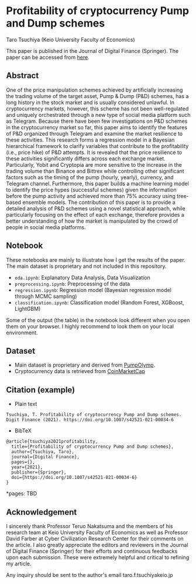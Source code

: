 # Profitability of cryptocurrency Pump and Dump schemes
Taro Tsuchiya (Keio University Faculty of Economics)

This paper is published in the Journal of Digital Finance (Springer). The paper can be accessed from [here](https://link.springer.com/article/10.1007/s42521-021-00034-6).

## Abstract

One of the price manipulation schemes achieved by artificially increasing the trading volume of the target asset, Pump & Dump (P&D) schemes, has a long history in the stock market and is usually considered unlawful. In cryptocurrency markets, however, this scheme has not been well-regulated and uniquely orchestrated through a new type of social media platform such as Telegram. Because there have been few investigations on P\&D schemes in the cryptocurrency market so far, this paper aims to identify the features of P\&D organized through Telegram and examine the market resilience to these activities. This research forms a regression model in a Bayesian hierarchical framework to clarify variables that contribute to the profitability (i.e., price hike) of P\&D attempts. It is revealed that the price resilience to these activities significantly differs across each exchange market. Particularly, Yobit and Cryptopia are more sensitive to the increase in the trading volume than Binance and Bittrex while controlling other significant factors such as the timing of the pump (hourly, yearly), currency, and Telegram channel. Furthermore, this paper builds a machine learning model to identify the price hypes (successful schemes) given the information before the pump activity and achieved more than 75% accuracy using tree-based ensemble models. The contribution of this paper is to provide a detailed analysis of P&D schemes using a novel statistical approach, while particularly focusing on the effect of each exchange, therefore provides a better understanding of how the market is manipulated by the crowd of people in social media platforms.

## Notebook
These notebooks are mainly to illustrate how I get the results of the paper. The main dataset is proprietary and not included in this repository.

+ `eda.ipynb`: Explanatory Data Analysis, Data Visualization
+ `preprocessing.ipynb`: Preprocessing of the data
+ `regression.ipynb`: Regression model (Bayesian regression model through MCMC sampling)
+ `classification.ipynb`: Classification model (Random Forest, XGBoost, LightGBM)

Some of the output (the table) in the notebook look different when you open them on your browser. I highly recommend to look them on your local environment.

 ## Dataset

+ Main dataset is proprietary and derived from [PumpOlymp](https://pumpolymp.com/).  
+ Cryptocurrency data is retrieved from [CoinMarketCap](https://coinmarketcap.com/)

## Citation (example)

+ Plain text

```
Tsuchiya, T. Profitability of cryptocurrency Pump and Dump schemes. Digit Finance (2021). https://doi.org/10.1007/s42521-021-00034-6
```

+ BibTeX

```
@article{tsuchiya2021profitability,
  title={Profitability of cryptocurrency Pump and Dump schemes},
  author={Tsuchiya, Taro},
  journal={Digital Finance},
  pages={},
  year={2021},
  publisher={Springer},
  doi={https://doi.org/10.1007/s42521-021-00034-6}
}
```

*pages: TBD

## Acknowledgement

I sincerely thank Professor Teruo Nakatsuma and the members of his research team at Keio University Faculty of Economics as well as Professor David Farber at Cyber Civilization Research Center for their comments on the article. I also greatly appreciate the editors and reviewers in the Journal of Digital Finance (Springer) for their efforts and continuous feedbacks upon each submission. These were extremely helpful and critical to refining my article. 

Any inquiry should be sent to the author's email taro.f.tsuchiya<at>keio.jp

